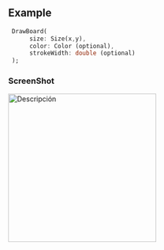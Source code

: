 
## Example
```dart
 DrawBoard(
      size: Size(x,y),
      color: Color (optional),
      strokeWidth: double (optional)
 );
```
### ScreenShot
<img src="https://github.com/user-attachments/assets/46a05ffb-4368-4739-90d3-6b4862c30907" alt="Descripción" width="300">


